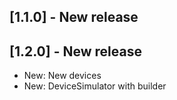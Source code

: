 ## [1.1.0] - New release

## [1.2.0] - New release

 - New: New devices
 - New: DeviceSimulator with builder